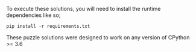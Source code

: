 To execute these solutions, you will need to install the runtime dependencies like so;

`pip install -r requirements.txt`

These puzzle solutions were designed to work on any version of CPython >= 3.6
